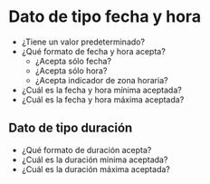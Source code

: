 <h1 id="datetime-data">Dato de tipo fecha y hora</h1>

- ¿Tiene un valor predeterminado?
- ¿Qué formato de fecha y hora acepta?
    - ¿Acepta sólo fecha?
    - ¿Acepta sólo hora?
    - ¿Acepta indicador de zona horaria?
- ¿Cuál es la fecha y hora mínima aceptada?
- ¿Cuál es la fecha y hora máxima aceptada?

<h2 id="duration">Dato de tipo duración</h2>

- ¿Qué formato de duración acepta?
- ¿Cuál es la duración mínima aceptada?
- ¿Cuál es la duración máxima aceptada?
